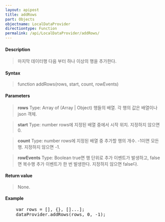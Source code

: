 ```yaml
---
layout: apipost
title: addRows
part: Objects
objectname: LocalDataProvider
directiontype: Function
permalink: /api/LocalDataProvider/addRows/
---
```



#### Description

> 마지막 데이터행 다음 부터 하나 이상의 행을 추가한다.

#### Syntax

> function addRows(rows, start, count, rowEvents)

#### Parameters

> **rows**
> Type: Array of (Array \| Object)
> 행들의 배열. 각 행의 값은 배열이나 json 객체.

> **start**
> Type: number
> rows에 지정된 배열 중에서 시작 위치. 지정하지 않으면 0.

> **count**
> Type: number
> rows에 지정된 배열 중 추가할 행의 개수. -1이면 모든 행. 지정하지 않으면 -1.

> **rowEvents**
> Type: Boolean
> true면 행 단위로 추가 이벤트가 발생하고, false면 복수행 추가 이벤트가 한 번 발생한다. 지정하지 않으면 false다.

#### Return value

> None.

#### Example

<pre class="prettyprint">
    var rows = [], {}, []...];
    dataProvider.addRows(rows, 0, -1);
</pre>

